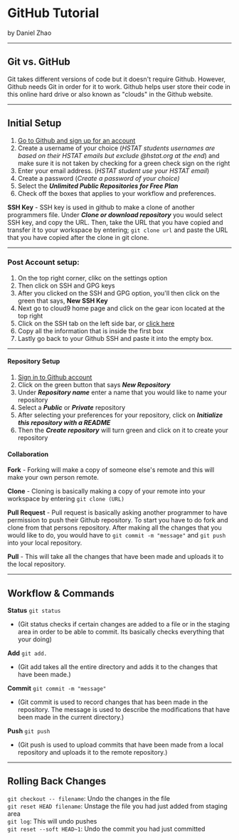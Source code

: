 # GitHub Tutorial

by Daniel Zhao

---
## Git vs. GitHub
Git takes different versions of code but it doesn't require Github. However, Github needs Git in order for it to work. Github helps user store their code in this online hard drive or also known as "clouds" in the Github website. 


---
## Initial Setup
1. [Go to Github and sign up for an account](https://github.com/join?source=header)
2. Create a username of your choice (_HSTAT students usernames are based on their HSTAT emails but exclude @hstat.org at the end_) and make sure it is not taken by checking for a green check sign on the right
3. Enter your email address. (_HSTAT student use your HSTAT email_)
4. Create a password (_Create a password of your choice)_
5. Select the _**Unlimited Public Repositories for Free Plan**_
6. Check off the boxes that applies to your workflow and preferences.

**SSH Key** -
  SSH key is used in github to make a clone of another programmers file. Under _**Clone or download repository**_ you would select SSH key, and copy the URL. Then, take the URL that you have copied and transfer it to your workspace by entering; ```git clone url``` and paste the URL that you have copied after the clone in git clone.

--- 
### Post Account setup:
   1.  On the top right corner, clikc on the settings option
   2.  Then click on SSH and GPG keys
   3.  After you clicked on the SSH and GPG option, you'll then click on the green that says, **New SSH Key**
   4.  Next go to cloud9 home page and click on the gear icon located at the top right 
   5.  Click on the SSH tab on the left side bar, or [click here](https://c9.io/account/ssh)
   6.  Copy all the information that is inside the first box
   7.  Lastly go back to your Github SSH and paste it into the empty box.
    
---
#### Repository Setup
1. [Sign in to Github account](https://github.com/login)
2. Click on the green button that says _**New Repository**_
3. Under _**Repository name**_ enter a name that you would like to name your repository
4. Select a _**Public**_ or _**Private**_ repository 
5. After selecting your preferences for your repository, click on _**Initialize this repository with a README**_
6. Then the _**Create repository**_ will turn green and click on it to create your repository

#### Collaboration
**Fork** - Forking will make a copy of someone else's remote and this will make your own person remote.   

**Clone** - Cloning is basically making a copy of your remote into your workspace by entering ```git clone (URL)```     

**Pull Request** - Pull request is basically asking another programmer to have permission to push their Github repository. To start you have to do fork and clone from that persons repository. After making all the changes that you would like to do, you would have to ```git commit -m "message"``` and ```git push``` into your local repository.    

**Pull** - This will take all the changes that have been made and uploads it to the local repository.






---
## Workflow & Commands
**Status** ```git status```  
-  (Git status checks if certain changes are added to a file or in the staging area in order to be able to commit. Its basically checks everything that your doing)  

**Add**  ```git add.```  
-  (Git add takes all the entire directory and adds it to the changes that have been made.)  

**Commit**  ```git commit -m "message"```    
-  (Git commit is used to record changes that has been made in the repository. The message is used to describe the modifications that have been made in the current directory.)

**Push**  ```git push```  
-  (Git push is used to upload commits that have been made from a local repository and uploads it to the remote repository.)

---
## Rolling Back Changes
`git checkout -- filename`: Undo the changes in the file  
`git reset HEAD filename`: Unstage the file you had just added from staging area  
`git log`: This will undo pushes   
`git reset --soft HEAD~1`: Undo the commit you had just committed
